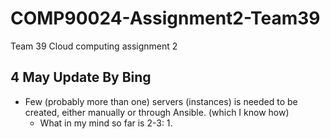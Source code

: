 # COMP90024-Assignment2-Team39
Team 39 Cloud computing assignment 2

## 4 May Update By Bing
- Few (probably more than one) servers (instances) is needed to be created, either manually or through Ansible. (which I know how)
  - What in my mind so far is 2-3:
    1. 